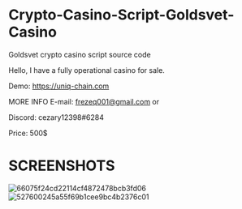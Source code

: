 # Crypto-Casino-Script-Goldsvet-Casino
Goldsvet crypto casino script source code

Hello, I have a fully operational casino for sale.

 

Demo: https://uniq-chain.com

MORE INFO 
E-mail: frezeq001@gmail.com or

Discord: cezary12398#6284

Price: 500$

# SCREENSHOTS


![66075f24cd22114cf4872478bcb3fd06](https://user-images.githubusercontent.com/113233023/193731082-ba0805ba-9bcb-424a-ae83-4e12fa7f368c.jpg)
![527600245a55f69b1cee9bc4b2376c01](https://user-images.githubusercontent.com/113233023/193731098-1bc89ed4-240a-4c2e-b2e3-bf9857f12e7d.png)
